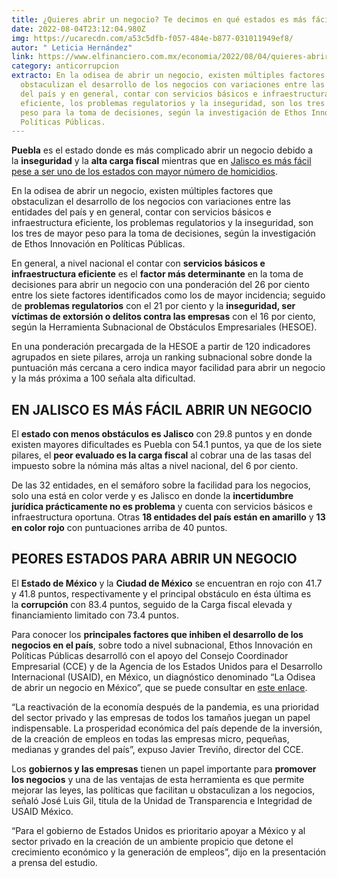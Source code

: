 ```yaml
---
title: ¿Quieres abrir un negocio? Te decimos en qué estados es más fácil y más difícil
date: 2022-08-04T23:12:04.980Z
img: https://ucarecdn.com/a53c5dfb-f057-484e-b877-031011949ef8/
autor: " Leticia Hernández"
link: https://www.elfinanciero.com.mx/economia/2022/08/04/quieres-abrir-un-negocio-te-decimos-en-que-estados-es-mas-facil-y-mas-dificil/
category: anticorrupcion
extracto: En la odisea de abrir un negocio, existen múltiples factores que
  obstaculizan el desarrollo de los negocios con variaciones entre las entidades
  del país y en general, contar con servicios básicos e infraestructura
  eficiente, los problemas regulatorios y la inseguridad, son los tres de mayor
  peso para la toma de decisiones, según la investigación de Ethos Innovación en
  Políticas Públicas.
---
```

**Puebla** es el estado donde es más complicado abrir un negocio debido a la **inseguridad** y la **alta carga fiscal** mientras que en [Jalisco es más fácil pese a ser uno de los estados con mayor número de homicidios](https://www.elfinanciero.com.mx/nacional/2022/08/02/julio-segundo-mes-con-mas-homicidios-en-2022/).

En la odisea de abrir un negocio, existen múltiples factores que obstaculizan el desarrollo de los negocios con variaciones entre las entidades del país y en general, contar con servicios básicos e infraestructura eficiente, los problemas regulatorios y la inseguridad, son los tres de mayor peso para la toma de decisiones, según la investigación de Ethos Innovación en Políticas Públicas.

En general, a nivel nacional el contar con **servicios básicos e infraestructura eficiente** es el **factor más determinante** en la toma de decisiones para abrir un negocio con una ponderación del 26 por ciento entre los siete factores identificados como los de mayor incidencia; seguido de **problemas regulatorios** con el 21 por ciento y la **inseguridad, ser víctimas de extorsión o delitos contra las empresas** con el 16 por ciento, según la Herramienta Subnacional de Obstáculos Empresariales (HESOE).

En una ponderación precargada de la HESOE a partir de 120 indicadores agrupados en siete pilares, arroja un ranking subnacional sobre donde la puntuación más cercana a cero indica mayor facilidad para abrir un negocio y la más próxima a 100 señala alta dificultad.

## EN JALISCO ES MÁS FÁCIL ABRIR UN NEGOCIO

El **estado con menos obstáculos es Jalisco** con 29.8 puntos y en donde existen mayores dificultades es Puebla con 54.1 puntos, ya que de los siete pilares, el **peor evaluado es la carga fiscal** al cobrar una de las tasas del impuesto sobre la nómina más altas a nivel nacional, del 6 por ciento.

De las 32 entidades, en el semáforo sobre la facilidad para los negocios, solo una está en color verde y es Jalisco en donde la **incertidumbre jurídica prácticamente no es problema** y cuenta con servicios básicos e infraestructura oportuna. Otras **18 entidades del país están en amarillo** y **13 en color rojo** con puntuaciones arriba de 40 puntos.

## PEORES ESTADOS PARA ABRIR UN NEGOCIO

El **Estado de México** y la **Ciudad de México** se encuentran en rojo con 41.7 y 41.8 puntos, respectivamente y el principal obstáculo en ésta última es la **corrupción** con 83.4 puntos, seguido de la Carga fiscal elevada y financiamiento limitado con 73.4 puntos.

Para conocer los **principales factores que inhiben el desarrollo de los negocios en el país**, sobre todo a nivel subnacional, Ethos Innovación en Políticas Públicas desarrolló con el apoyo del Consejo Coordinador Empresarial (CCE) y de la Agencia de los Estados Unidos para el Desarrollo Internacional (USAID), en México, un diagnóstico denominado “La Odisea de abrir un negocio en México”, que se puede consultar en [este enlace](https://abrirunnegocio.ethos.org.mx/#/herramienta).

“La reactivación de la economía después de la pandemia, es una prioridad del sector privado y las empresas de todos los tamaños juegan un papel indispensable. La prosperidad económica del país depende de la inversión, de la creación de empleos en todas las empresas micro, pequeñas, medianas y grandes del país”, expuso Javier Treviño, director del CCE.

Los **gobiernos y las empresas** tienen un papel importante para **promover los negocios** y una de las ventajas de esta herramienta es que permite mejorar las leyes, las políticas que facilitan u obstaculizan a los negocios, señaló José Luis Gil, titula de la Unidad de Transparencia e Integridad de USAID México.

“Para el gobierno de Estados Unidos es prioritario apoyar a México y al sector privado en la creación de un ambiente propicio que detone el crecimiento económico y la generación de empleos”, dijo en la presentación a prensa del estudio.